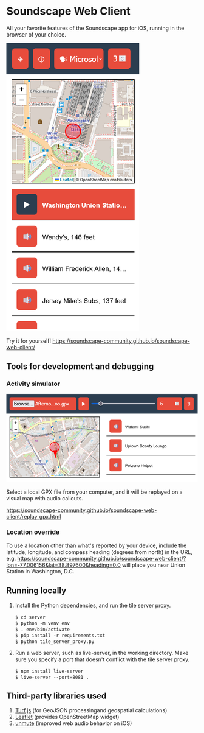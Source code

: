 # Soundscape Web Client

All your favorite features of the Soundscape app for iOS, running in the browser of your choice.

![Screenshot of Soundscape web client](screenshots/main_view.png)

Try it for yourself! https://soundscape-community.github.io/soundscape-web-client/

## Tools for development and debugging

### Activity simulator

![Screenshot of GPX file replay view](screenshots/gpx_replay_view.png)

Select a local GPX file from your computer, and it will be replayed on a visual map with audio callouts.

https://soundscape-community.github.io/soundscape-web-client/replay_gpx.html

### Location override
To use a location other than what's reported by your device, include the latitude, longitude, and compass heading (degrees from north) in the URL, e.g. https://soundscape-community.github.io/soundscape-web-client/?lon=-77.006156&lat=38.897600&heading=0.0 will place you near Union Station in Washington, D.C.

## Running locally
1. Install the Python dependencies, and run the tile server proxy.
    ```
    $ cd server
    $ python -m venv env
    $ . env/bin/activate
    $ pip install -r requirements.txt
    $ python tile_server_proxy.py
    ```
2. Run a web server, such as live-server, in the working directory. Make sure you specify a port that doesn't conflict with the tile server proxy.
    ```
    $ npm install live-server
    $ live-server --port=8081 .
    ```

## Third-party libraries used
1. [Turf.js](https://turfjs.org/) (for GeoJSON processingand geospatial calculations)
2. [Leaflet](https://leafletjs.com/) (provides OpenStreetMap widget)
3. [unmute](https://github.com/swevans/unmute) (improved web audio behavior on iOS)